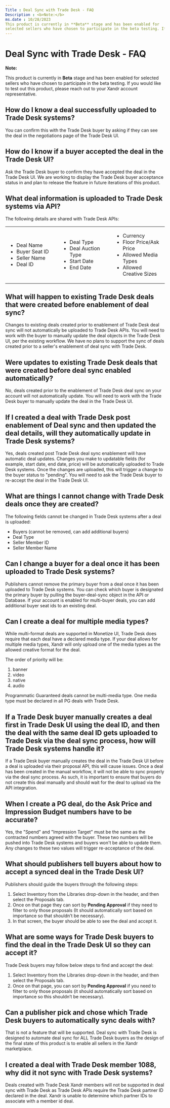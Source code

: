 ```yaml
---
Title : Deal Sync with Trade Desk - FAQ
Description : <b>Note:</b>
ms.date : 10/28/2023
This product is currently in **Beta** stage and has been enabled for
selected sellers who have chosen to participate in the beta testing. If
---
```



# Deal Sync with Trade Desk - FAQ





<b>Note:</b>

This product is currently in **Beta** stage and has been enabled for
selected sellers who have chosen to participate in the beta testing. If
you would like to test out this product, please reach out to your
Xandr account representative.




## How do I know a deal successfully uploaded to Trade Desk systems? 

You can confirm this with the Trade Desk buyer by asking if they can see
the deal in the negotiations page of the Trade Desk UI.



>

## How do I know if a buyer accepted the deal in the Trade Desk UI?

Ask the Trade Desk buyer to confirm they have accepted the deal in the
Trade Desk UI. We are working to display the Trade Desk buyer acceptance
status in  and plan to release the feature in
future iterations of this product.



>

## What deal information is uploaded to Trade Desk systems via API? 

The following details are shared with Trade Desk APIs:


<table id="ID-00000f4a__table-dab819c2-91c5-4653-881f-e6b407c8daf3"
class="table frame-all" style="width:100%;">
<colgroup>
<col style="width: 33%" />
<col style="width: 33%" />
<col style="width: 33%" />
</colgroup>
<tbody class="tbody">
<tr class="odd row">
<td class="entry align-left colsep-1 rowsep-1"><ul>
<li>Deal Name</li>
<li>Buyer Seat ID</li>
<li>Seller Name</li>
<li>Deal ID</li>
</ul></td>
<td class="entry align-left colsep-1 rowsep-1"><ul>
<li>Deal Type</li>
<li>Deal Auction Type</li>
<li>Start Date</li>
<li>End Date</li>
</ul></td>
<td class="entry align-left colsep-1 rowsep-1"><ul>
<li>Currency</li>
<li>Floor Price/Ask Price</li>
<li>Allowed Media Types</li>
<li>Allowed Creative Sizes</li>
</ul></td>
</tr>
</tbody>
</table>






## What will happen to existing Trade Desk deals that were created before enablement of deal sync?

Changes to existing deals created prior to enablement of Trade Desk deal
sync will not automatically be uploaded to Trade Desk APIs. You will
need to work with the buyer to manually update the deal objects in the
Trade Desk UI, per the existing workflow. We have no plans to support
the sync of deals created prior to a seller's enablement of deal sync
with Trade Desk.




## Were updates to existing Trade Desk deals that were created before deal sync enabled automatically?

No, deals created prior to the enablement of Trade Desk deal sync on
your account will not automatically update. You will need to work with
the Trade Desk buyer to manually update the deal in the Trade Desk UI.




## If I created a deal with Trade Desk post enablement of Deal sync and then updated the deal details, will they automatically update in Trade Desk systems? 

Yes, deals created post Trade Desk deal sync enablement will have
automatic deal updates. Changes you make to updatable fields (for
example, start date, end date, price) will be automatically uploaded to
Trade Desk systems. Once the changes are uploaded, this will trigger a
change to the buyer status to "pending". You will need to ask the Trade
Desk buyer to re-accept the deal in the Trade Desk UI.




## What are things I cannot change with Trade Desk deals once they are created?

The following fields cannot be changed in Trade Desk systems after a
deal is uploaded:



- Buyers (cannot be removed, can add additional buyers)
- Deal Type
- Seller Member ID
- Seller Member Name






## Can I change a buyer for a deal once it has been uploaded to Trade Desk systems? 

Publishers cannot remove the primary buyer from a deal once it has been
uploaded to Trade Desk systems. You can check which buyer is designated
the primary buyer by pulling the buyer-deal-sync object in the API or
Database. If your account is enabled for multi-buyer deals, you can add
additional buyer seat ids to an existing deal.





## Can I create a deal for multiple media types?

While multi-format deals are supported in Monetize UI, Trade Desk does
require that each deal have a declared media type. If your deal allows
for multiple media types, Xandr will only upload
one of the media types as the allowed creative format for the deal.

The order of priority will be:

1.  banner
2.  video
3.  native
4.  audio

Programmatic Guaranteed deals cannot be multi-media type. One media type
must be declared in all PG deals with Trade Desk.




## If a Trade Desk buyer manually creates a deal first in Trade Desk UI using the deal ID, and then the deal with the same deal ID gets uploaded to Trade Desk via the deal sync process, how will Trade Desk systems handle it? 

If a Trade Desk buyer manually creates the deal in the Trade Desk UI
before a deal is uploaded via their proposal API, this will cause
issues. Once a deal has been created in the manual workflow, it will not
be able to sync properly via the deal sync process. As such, it is
important to ensure that buyers do not create this deal manually and
should wait for the deal to upload via the API integration.




## When I create a PG deal, do the Ask Price and Impression Budget numbers have to be accurate?

Yes, the "Spend" and "Impression Target" must be the same as the
contracted numbers agreed with the buyer. These two numbers will be
pushed into Trade Desk systems and buyers won't be able to update them.
Any changes to these two values will trigger re-acceptance of the deal.




## What should publishers tell buyers about how to accept a synced deal in the Trade Desk UI?

Publishers should guide the buyers through the following steps:

1.  Select Inventory from the
    Libraries drop-down in the
    header, and then select the
    Proposals tab.
2.  Once on that page they can sort by **Pending Approval** if they need
    to filter to only those proposals (It should automatically sort
    based on importance so that shouldn’t be necessary).
3.  In that screen, the buyer should be able to see the deal and accept
    it.




## What are some ways for Trade Desk buyers to find the deal in the Trade Desk UI so they can accept it? 

Trade Desk buyers may follow below steps to find and accept the deal:

1.  Select Inventory from the
    Libraries drop-down in the header,
    and then select the
    Proposals tab.
2.  Once on that page, you can sort by **Pending Approval** if you need
    to filter to only those proposals (it should automatically sort
    based on importance so this shouldn’t be necessary).




## Can a publisher pick and chose which Trade Desk buyers to automatically sync deals with? 

That is not a feature that will be supported. Deal sync with Trade Desk
is designed to automate deal sync for ALL Trade Desk buyers as the
design of the final state of this product is to enable all sellers in
the Xandr marketplace.




## I created a deal with Trade Desk member 1088, why did it not sync with Trade Desk systems?

Deals created with Trade Desk Xandr members will
not be supported in deal sync with Trade Desk as Trade Desk APIs require
the Trade Desk partner ID declared in the deal.
Xandr is unable to determine which partner IDs
to associate with a member id deal.






